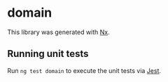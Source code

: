 # domain

This library was generated with [Nx](https://nx.dev).

## Running unit tests

Run `ng test domain` to execute the unit tests via [Jest](https://jestjs.io).
